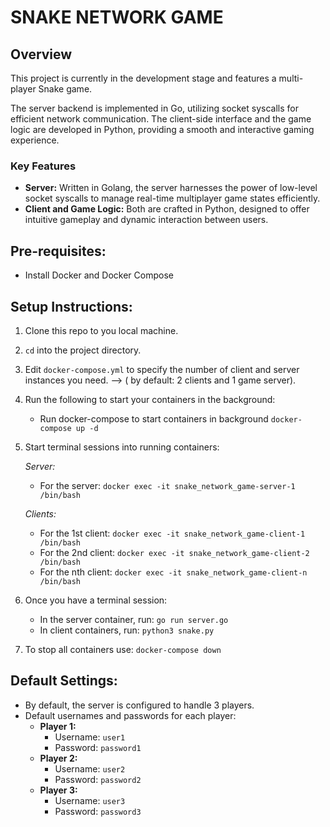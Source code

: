 # SNAKE NETWORK GAME

## Overview

This project is currently in the development stage and features a multi-player Snake game. 

The server backend is implemented in Go, utilizing socket syscalls for efficient network communication. 
The client-side interface and the game logic are developed in Python, providing a smooth and interactive gaming experience.

### Key Features

- **Server:** Written in Golang, the server harnesses the power of low-level socket syscalls to manage real-time multiplayer game states efficiently.
- **Client and Game Logic:** Both are crafted in Python, designed to offer intuitive gameplay and dynamic interaction between users.


## Pre-requisites:
- Install Docker and Docker Compose

## Setup Instructions:
1. Clone this repo to you local machine.
2. `cd` into the project directory.
3. Edit `docker-compose.yml` to specify the number of client and server instances you need. --> ( by default: 2 clients and 1 game server).
4. Run the following to start your containers in the background: 
	- Run docker-compose to start containers in background ```docker-compose up -d```
5. Start terminal sessions into running containers:

   *Server:*
   - For the server: `docker exec -it snake_network_game-server-1 /bin/bash`
   
   *Clients:*
   - For the 1st client: `docker exec -it snake_network_game-client-1 /bin/bash`
   - For the 2nd client: `docker exec -it snake_network_game-client-2 /bin/bash`
   - For the nth client: `docker exec -it snake_network_game-client-n /bin/bash`

6. Once you have a terminal session:
   - In the server container, run: `go run server.go`
   - In client containers, run: `python3 snake.py`

7. To stop all containers use:
   ```docker-compose down```

## Default Settings:
- By default, the server is configured to handle 3 players.
- Default usernames and passwords for each player:
  - **Player 1:**
    - Username: `user1`
    - Password: `password1`
  - **Player 2:**
    - Username: `user2`
    - Password: `password2`
  - **Player 3:**
    - Username: `user3`
    - Password: `password3`


  
